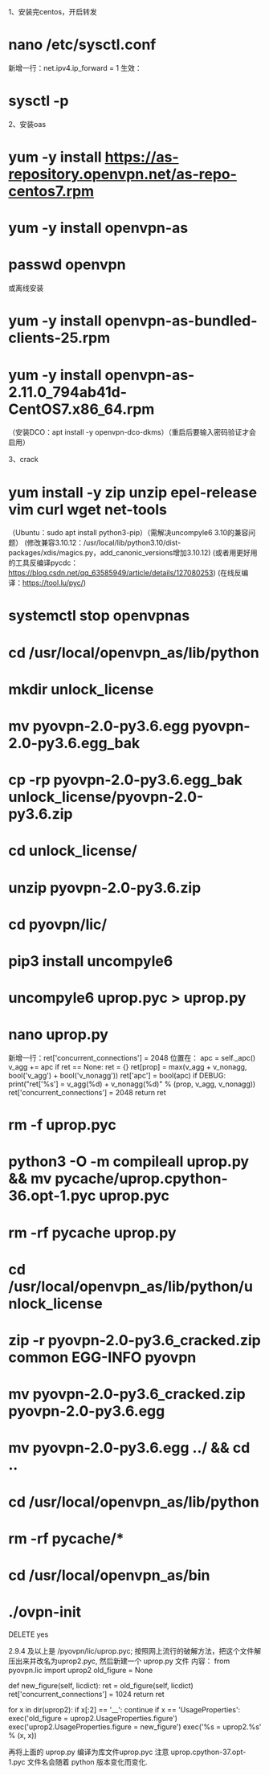 1、安装完centos，开启转发
# nano /etc/sysctl.conf
新增一行：net.ipv4.ip_forward = 1
生效：
# sysctl -p

2、安装oas
# yum -y install https://as-repository.openvpn.net/as-repo-centos7.rpm
# yum -y install openvpn-as
# passwd openvpn
或离线安装
# yum -y install openvpn-as-bundled-clients-25.rpm
# yum -y install openvpn-as-2.11.0_794ab41d-CentOS7.x86_64.rpm
（安装DCO：apt install -y openvpn-dco-dkms）（重启后要输入密码验证才会启用）

3、crack
# yum install -y zip unzip epel-release vim curl wget net-tools
（Ubuntu：sudo apt install python3-pip）（需解决uncompyle6 3.10的兼容问题）
(修改兼容3.10.12：/usr/local/lib/python3.10/dist-packages/xdis/magics.py，add_canonic_versions增加3.10.12)
(或者用更好用的工具反编译pycdc：https://blog.csdn.net/qq_63585949/article/details/127080253)
(在线反编译：https://tool.lu/pyc/)
# systemctl stop openvpnas
# cd /usr/local/openvpn_as/lib/python
# mkdir unlock_license
# mv pyovpn-2.0-py3.6.egg pyovpn-2.0-py3.6.egg_bak
# cp -rp pyovpn-2.0-py3.6.egg_bak unlock_license/pyovpn-2.0-py3.6.zip
# cd unlock_license/
# unzip pyovpn-2.0-py3.6.zip
# cd pyovpn/lic/
# pip3 install uncompyle6
# uncompyle6 uprop.pyc > uprop.py
# nano uprop.py
新增一行：ret['concurrent_connections'] = 2048
位置在：
        apc = self._apc()
            v_agg += apc
            if ret == None:
                ret = {}
            ret[prop] = max(v_agg + v_nonagg, bool('v_agg') + bool('v_nonagg'))
            ret['apc'] = bool(apc)
            if DEBUG:
                print("ret['%s'] = v_agg(%d) + v_nonagg(%d)" % (prop, v_agg, v_nonagg))
        ret['concurrent_connections'] = 2048
        return ret
# rm -f uprop.pyc
# python3 -O -m compileall uprop.py && mv __pycache__/uprop.cpython-36.opt-1.pyc uprop.pyc
# rm -rf __pycache__ uprop.py
# cd /usr/local/openvpn_as/lib/python/unlock_license
# zip -r pyovpn-2.0-py3.6_cracked.zip common EGG-INFO pyovpn
# mv pyovpn-2.0-py3.6_cracked.zip pyovpn-2.0-py3.6.egg
# mv pyovpn-2.0-py3.6.egg ../ && cd ..
# cd /usr/local/openvpn_as/lib/python
# rm -rf __pycache__/*
# cd /usr/local/openvpn_as/bin
# ./ovpn-init

DELETE
yes





2.9.4 及以上是 /pyovpn/lic/uprop.pyc; 按照网上流行的破解方法，把这个文件解压出来并改名为uprop2.pyc, 然后新建一个 uprop.py 文件
内容：
from pyovpn.lic import uprop2
old_figure = None

def new_figure(self, licdict):
    ret = old_figure(self, licdict)
    ret['concurrent_connections'] = 1024
    return ret


for x in dir(uprop2):
    if x[:2] == '__':
        continue
    if x == 'UsageProperties':
        exec('old_figure = uprop2.UsageProperties.figure')
        exec('uprop2.UsageProperties.figure = new_figure')
    exec('%s = uprop2.%s' % (x, x))

再将上面的 uprop.py 编译为库文件uprop.pyc
注意 uprop.cpython-37.opt-1.pyc 文件名会随着 python 版本变化而变化.
